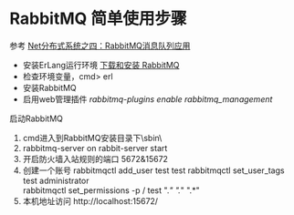 # RabbitMQ 简单使用步骤
参考 [Net分布式系统之四：RabbitMQ消息队列应用](https://www.cnblogs.com/Andon_liu/p/5401961.html)

- 安装ErLang运行环境 [下载和安装 RabbitMQ](http://www.rabbitmq.com/download.html)
- 检查环境变量，cmd> erl
- 安装RabbitMQ
- 启用web管理插件 *rabbitmq-plugins enable rabbitmq_management*

启动RabbitMQ 
1. cmd进入到RabbitMQ安装目录下\sbin\
2. rabbitmq-server on
rabbit-server start
3. 开启防火墙入站规则的端口 5672&15672
4. 创建一个账号
    rabbitmqctl add_user test test
    rabbitmqctl set_user_tags test administrator<br>rabbitmqctl set_permissions -p / test ".*" ".*" ".*"
5. 本机地址访问 http://localhost:15672/


